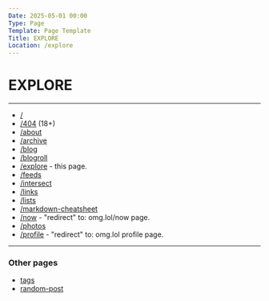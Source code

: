 ```yaml
---
Date: 2025-05-01 00:00
Type: Page
Template: Page Template
Title: EXPLORE
Location: /explore
---
```


# EXPLORE

---

- [/](/)
- [/404](/404) (18+)
- [/about](/about)
- [/archive](/archive)
- [/blog](/blog)
- [/blogroll](/blogroll)
- [/explore](/explore) - this page.
- [/feeds](/feeds)
- [/intersect](/intersect)
- [/links](/links)
- [/lists](/lists)
- [/markdown-cheatsheet](/markdown-cheatsheet)
- [/now](/now) - "redirect" to: omg.lol/now page.
- [/photos](/photos)
- [/profile](/profile) - "redirect" to: omg.lol profile page.

---

### Other pages

- [tags](/tags)
- [random-post](/random-post)


